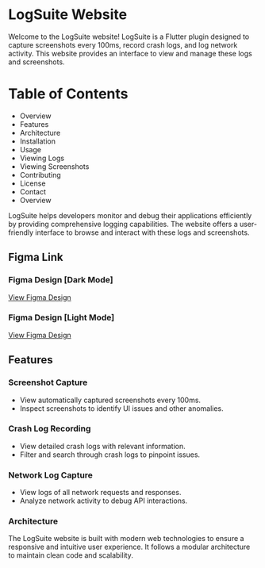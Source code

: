 # LogSuite Website
Welcome to the LogSuite website! LogSuite is a Flutter plugin designed to capture screenshots every 100ms, record crash logs, and log network activity. This website provides an interface to view and manage these logs and screenshots.

# Table of Contents
- Overview
- Features
- Architecture
- Installation
- Usage
- Viewing Logs
- Viewing Screenshots
- Contributing
- License
- Contact
- Overview

LogSuite helps developers monitor and debug their applications efficiently by providing comprehensive logging capabilities. The website offers a user-friendly interface to browse and interact with these logs and screenshots.

## Figma Link

### Figma Design [Dark Mode]
[View Figma Design](https://www.figma.com/design/bUCRDxk3oCrrHxLUjQD3Up/Untitled?node-id=13-2&t=1o1AZOk2ujfBLNkK-1)

### Figma Design [Light Mode]
[View Figma Design](https://www.figma.com/design/bUCRDxk3oCrrHxLUjQD3Up/Untitled?node-id=13-2&t=1o1AZOk2ujfBLNkK-1)

## Features

### Screenshot Capture
- View automatically captured screenshots every 100ms.
- Inspect screenshots to identify UI issues and other anomalies.
  
### Crash Log Recording
- View detailed crash logs with relevant information.
- Filter and search through crash logs to pinpoint issues.
  
### Network Log Capture
- View logs of all network requests and responses.
- Analyze network activity to debug API interactions.
  
### Architecture
The LogSuite website is built with modern web technologies to ensure a responsive and intuitive user experience. It follows a modular architecture to maintain clean code and scalability.